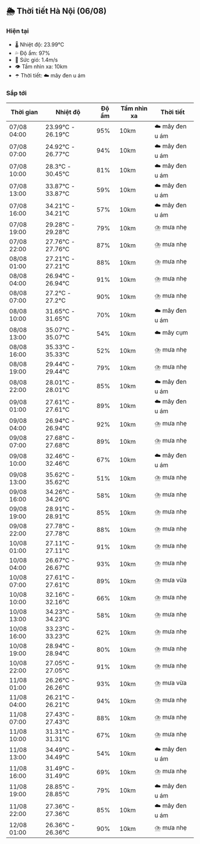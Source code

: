 ## 🌦️ Thời tiết Hà Nội (06/08)

### Hiện tại

- 🌡️ Nhiệt độ: 23.99℃
- 💦 Độ ẩm: 97%
- 💨 Sức gió: 1.4m/s
- 👁️ Tầm nhìn xa: 10km
- ☂️ Thời tiết: ☁️ mây đen u ám

### Sắp tới

| Thời gian | Nhiệt độ | Độ ẩm | Tầm nhìn xa | Thời tiết |
| --- | --- | --- | --- | --- |
| 07/08 04:00 | 23.99℃ - 26.19℃ | 95% | 10km | ☁️ mây đen u ám |
| 07/08 07:00 | 24.92℃ - 26.77℃ | 94% | 10km | ☁️ mây đen u ám |
| 07/08 10:00 | 28.3℃ - 30.45℃ | 81% | 10km | ☁️ mây đen u ám |
| 07/08 13:00 | 33.87℃ - 33.87℃ | 59% | 10km | ☁️ mây đen u ám |
| 07/08 16:00 | 34.21℃ - 34.21℃ | 57% | 10km | ☁️ mây đen u ám |
| 07/08 19:00 | 29.28℃ - 29.28℃ | 79% | 10km | ⛈️ mưa nhẹ |
| 07/08 22:00 | 27.76℃ - 27.76℃ | 87% | 10km | ⛈️ mưa nhẹ |
| 08/08 01:00 | 27.21℃ - 27.21℃ | 88% | 10km | ⛈️ mưa nhẹ |
| 08/08 04:00 | 26.94℃ - 26.94℃ | 91% | 10km | ⛈️ mưa nhẹ |
| 08/08 07:00 | 27.2℃ - 27.2℃ | 90% | 10km | ⛈️ mưa nhẹ |
| 08/08 10:00 | 31.65℃ - 31.65℃ | 70% | 10km | ☁️ mây đen u ám |
| 08/08 13:00 | 35.07℃ - 35.07℃ | 54% | 10km | ☁️ mây cụm |
| 08/08 16:00 | 35.33℃ - 35.33℃ | 52% | 10km | ⛈️ mưa nhẹ |
| 08/08 19:00 | 29.44℃ - 29.44℃ | 79% | 10km | ⛈️ mưa nhẹ |
| 08/08 22:00 | 28.01℃ - 28.01℃ | 85% | 10km | ☁️ mây đen u ám |
| 09/08 01:00 | 27.61℃ - 27.61℃ | 89% | 10km | ☁️ mây đen u ám |
| 09/08 04:00 | 26.94℃ - 26.94℃ | 92% | 10km | ⛈️ mưa nhẹ |
| 09/08 07:00 | 27.68℃ - 27.68℃ | 89% | 10km | ⛈️ mưa nhẹ |
| 09/08 10:00 | 32.46℃ - 32.46℃ | 67% | 10km | ☁️ mây đen u ám |
| 09/08 13:00 | 35.62℃ - 35.62℃ | 51% | 10km | ⛈️ mưa nhẹ |
| 09/08 16:00 | 34.26℃ - 34.26℃ | 58% | 10km | ⛈️ mưa nhẹ |
| 09/08 19:00 | 28.91℃ - 28.91℃ | 85% | 10km | ⛈️ mưa nhẹ |
| 09/08 22:00 | 27.78℃ - 27.78℃ | 88% | 10km | ⛈️ mưa nhẹ |
| 10/08 01:00 | 27.11℃ - 27.11℃ | 91% | 10km | ⛈️ mưa nhẹ |
| 10/08 04:00 | 26.67℃ - 26.67℃ | 93% | 10km | ⛈️ mưa nhẹ |
| 10/08 07:00 | 27.61℃ - 27.61℃ | 89% | 10km | ⛈️ mưa vừa |
| 10/08 10:00 | 32.16℃ - 32.16℃ | 66% | 10km | ⛈️ mưa nhẹ |
| 10/08 13:00 | 34.23℃ - 34.23℃ | 58% | 10km | ⛈️ mưa nhẹ |
| 10/08 16:00 | 33.23℃ - 33.23℃ | 62% | 10km | ⛈️ mưa nhẹ |
| 10/08 19:00 | 28.94℃ - 28.94℃ | 80% | 10km | ⛈️ mưa nhẹ |
| 10/08 22:00 | 27.05℃ - 27.05℃ | 91% | 10km | ⛈️ mưa nhẹ |
| 11/08 01:00 | 26.26℃ - 26.26℃ | 93% | 10km | ⛈️ mưa vừa |
| 11/08 04:00 | 26.21℃ - 26.21℃ | 94% | 10km | ⛈️ mưa nhẹ |
| 11/08 07:00 | 27.43℃ - 27.43℃ | 88% | 10km | ⛈️ mưa nhẹ |
| 11/08 10:00 | 31.31℃ - 31.31℃ | 67% | 10km | ⛈️ mưa nhẹ |
| 11/08 13:00 | 34.49℃ - 34.49℃ | 54% | 10km | ☁️ mây đen u ám |
| 11/08 16:00 | 31.49℃ - 31.49℃ | 69% | 10km | ⛈️ mưa nhẹ |
| 11/08 19:00 | 28.85℃ - 28.85℃ | 79% | 10km | ☁️ mây đen u ám |
| 11/08 22:00 | 27.36℃ - 27.36℃ | 85% | 10km | ☁️ mây đen u ám |
| 12/08 01:00 | 26.36℃ - 26.36℃ | 90% | 10km | ⛈️ mưa nhẹ |
